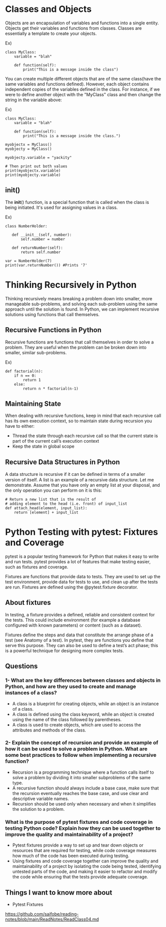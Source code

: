 # Classes and Objects
Objects are an encapsulation of variables and functions into a single entity. Objects get their variables and functions from classes. Classes are essentially a template to create your objects.

Ex) 
```
class MyClass:
    variable = "blah"

    def function(self):
        print("This is a message inside the class")
```

You can create multiple different objects that are of the same class(have the same variables and functions defined). However, each object contains independent copies of the variables defined in the class. For instance, if we were to define another object with the "MyClass" class and then change the string in the variable above:

Ex) 
```
class MyClass:
    variable = "blah"

    def function(self):
        print("This is a message inside the class.")

myobjectx = MyClass()
myobjecty = MyClass()

myobjecty.variable = "yackity"

# Then print out both values
print(myobjectx.variable)
print(myobjecty.variable)
```
## init()
The __init__() function, is a special function that is called when the class is being initiated. It's used for assigning values in a class.

Ex)
```
class NumberHolder:

   def __init__(self, number):
       self.number = number

   def returnNumber(self):
       return self.number

var = NumberHolder(7)
print(var.returnNumber()) #Prints '7'

```

# Thinking Recursively in Python
Thinking recursively means breaking a problem down into smaller, more manageable sub-problems, and solving each sub-problem using the same approach until the solution is found. In Python, we can implement recursive solutions using functions that call themselves.

## Recursive Functions in Python
Recursive functions are functions that call themselves in order to solve a problem. They are useful when the problem can be broken down into smaller, similar sub-problems.

Ex)
```
def factorial(n):
    if n == 0:
        return 1
    else:
        return n * factorial(n-1)

```
## Maintaining State
When dealing with recursive functions, keep in mind that each recursive call has its own execution context, so to maintain state during recursion you have to either:

- Thread the state through each recursive call so that the current state is part of the current call’s execution context
- Keep the state in global scope

## Recursive Data Structures in Python
A data structure is recursive if it can be deﬁned in terms of a smaller version of itself. A list is an example of a recursive data structure. Let me demonstrate. Assume that you have only an empty list at your disposal, and the only operation you can perform on it is this:

```
# Return a new list that is the result of
# adding element to the head (i.e. front) of input_list
def attach_head(element, input_list):
    return [element] + input_list
```

# Python Testing with pytest: Fixtures and Coverage
pytest is a popular testing framework for Python that makes it easy to write and run tests. pytest provides a lot of features that make testing easier, such as fixtures and coverage.

Fixtures are functions that provide data to tests. They are used to set up the test environment, provide data for tests to use, and clean up after the tests are run. Fixtures are defined using the @pytest.fixture decorator.

## About fixtures
In testing, a fixture provides a defined, reliable and consistent context for the tests. This could include environment (for example a database configured with known parameters) or content (such as a dataset).

Fixtures define the steps and data that constitute the arrange phase of a test (see Anatomy of a test). In pytest, they are functions you define that serve this purpose. They can also be used to define a test’s act phase; this is a powerful technique for designing more complex tests.

## Questions

### 1- What are the key differences between classes and objects in Python, and how are they used to create and manage instances of a class?
- A class is a blueprint for creating objects, while an object is an instance of a class.
- A class is defined using the class keyword, while an object is created using the name of the class followed by parentheses.
- A class is used to create objects, which are used to access the attributes and methods of the class.

### 2- Explain the concept of recursion and provide an example of how it can be used to solve a problem in Python. What are some best practices to follow when implementing a recursive function?
- Recursion is a programming technique where a function calls itself to solve a problem by dividing it into smaller subproblems of the same type.
- A recursive function should always include a base case, make sure that the recursion eventually reaches the base case, and use clear and descriptive variable names.
- Recursion should be used only when necessary and when it simplifies the solution to a problem.

### What is the purpose of pytest fixtures and code coverage in testing Python code? Explain how they can be used together to improve the quality and maintainability of a project?

- Pytest fixtures provide a way to set up and tear down objects or resources that are required for testing, while code coverage measures how much of the code has been executed during testing.
- Using fixtures and code coverage together can improve the quality and maintainability of a project by isolating the code being tested, identifying untested parts of the code, and making it easier to refactor and modify the code while ensuring that the tests provide adequate coverage.

## Things I want to know more about
- Pytest Fixtures

https://github.com/saifobe/reading-notes/blob/main/ReadNotes/ReadClass04.md 

